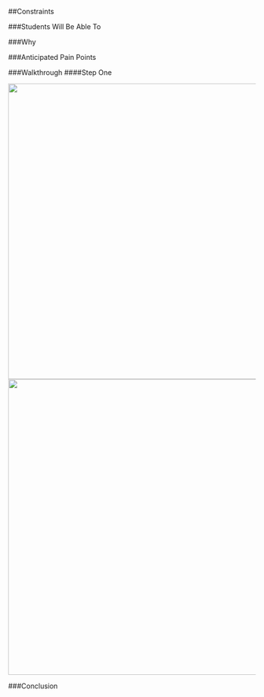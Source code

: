 ##Constraints


###Students Will Be Able To


###Why


###Anticipated Pain Points


###Walkthrough
####Step One
<center>
  <img src="https://github.com/upperlinecode/intro-to-swift/blob/master/day-4/ConstraintsIntroduction/images/ipad-1.png?raw=true" height="600px">
  <img src="https://github.com/upperlinecode/intro-to-swift/blob/master/day-4/ConstraintsIntroduction/images/iphone-1.png?raw=true" height="600px">
</center>

###Conclusion


